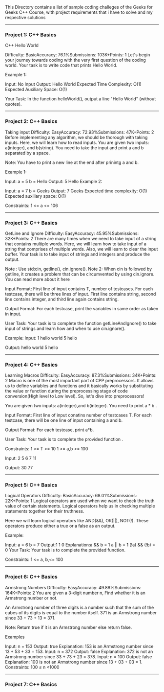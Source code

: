 This  Directory contains  a list of sample coding challeges of the Geeks for Geeks C++ Course,  with project requirements that i have to solve and my respective solutions

****************
### Project 1: C++ Basics
C++ Hello World

Difficulty: BasicAccuracy: 76.1%Submissions: 103K+Points: 1
Let's begin your journey towards coding with the very first question of the coding world. Your task is to write code that prints Hello World.

Example 1:

Input:
No Input
Output:
Hello World
Expected Time Complexity: O(1)
Expected Auxiliary Space: O(1)

Your Task:
In the function helloWorld(), output a line "Hello World" (without quotes).

*****************************
### Project 2: C++ Basics
Taking input
Difficulty: EasyAccuracy: 72.93%Submissions: 47K+Points: 2
Before implementing any algorithm, we should be thorough with taking inputs. Here, we will learn how to read inputs.
You are given two inputs: a(integer), and b(string). You need to take the input and print a and b separated by a space.

Note: You have to print a new line at the end after prinintg a and b.

Example 1:

Input:
a = 5
b = Hello
Output:
5 Hello
Example 2:

Input:
a = 7
b = Geeks
Output:
7 Geeks
Expected time complexity: O(1)
Expected auxiliary space: O(1)

Constraints:
1 <= a <= 106
*****************************
### Project 3: C++ Basics
GetLine and Ignore
Difficulty: EasyAccuracy: 45.95%Submissions: 32K+Points: 2
There are many times when we need to take input of a string that contains multiple words.
Here, we will learn how to take input of a string that comprises of multiple words. Also, we will learn to clear the input buffer. Your task is to take input of strings and integers and produce the output.

Note : Use std:cin, getline(), cin.ignore().
Note 2: When cin is followed by getline, it creates a problem that can be circumvented by using cin.ignore. You can read more about it here

Input Format:
First line of input contains T,  number of testcases. For each testcase, there will be three lines of input. First line contains string, second line contains integer, and third line again contains string.

Output Format:
For each testcase, print the variables in same order as taken in input.

User Task:
Your task is to complete the function getLineAndIgnore() to take input of strings and learn how and when to use cin.ignore().

Example:
Input:
1
hello world
5
hello

Output:
hello world
5
hello
**************************************
### Project 4: C++ Basics
Learning Macros
Difficulty: EasyAccuracy: 87.3%Submissions: 34K+Points: 2
Macro is one of the most important part of CPP preprocessors. It allows us to define variables and functions and it basically works by substituting the value or function during the preprocessing stage of code conversion(High level to Low level). So, let's dive into preprocessors!

You are given two inputs: a(integer),and b(integer). You need to print a * b .

Input Format:
First line of input conatins number of testcases T. For each testcase, there will be one line of input containing a and b.

Output Format:
For each testcase, print a*b.

User Task:
Your task is to complete the provided function .

Constraints:
1 <= T <= 10
1 <= a,b <= 100

Input:
2
5 6
7 11

Output:
30
77
****************************************************************************
### Project 5: C++ Basics
Logical Operators
Difficulty: BasicAccuracy: 68.01%Submissions: 22K+Points: 1
Logical operators are used when we want to check the truth value of certain statements. Logical operators help us in checking multiple statements together for their truthness.

Here we will learn logical operators like AND(&&), OR(||), NOT(!). These operators produce either a true or a false as an output.

Example:

Input:
a = 6
b = 7
Output:1 1 0
Explanation:a && b = 1
a || b = 1
(!a) && (!b) = 0
Your Task:
Your task is to complete the provided function.

Constraints:
1 <= a, b,<= 100
****************************************************************************
### Project 6: C++ Basics
Armstrong Numbers
Difficulty: EasyAccuracy: 49.88%Submissions: 164K+Points: 2
You are given a 3-digit number n, Find whether it is an Armstrong number or not.

An Armstrong number of three digits is a number such that the sum of the cubes of its digits is equal to the number itself. 371 is an Armstrong number since 33 + 73 + 13 = 371. 

Note: Return true if it is an Armstrong number else return false.

Examples

Input: n = 153
Output: true
Explanation: 153 is an Armstrong number since 13 + 53 + 33 = 153. 
Input: n = 372
Output: false
Explanation: 372 is not an Armstrong number since 33 + 73 + 23 = 378. 
Input: n = 100
Output: false
Explanation: 100 is not an Armstrong number since 13 + 03 + 03 = 1. 
Constraints:
100 ≤ n <1000
*********************************************************
### Project 7: C++ Basics


